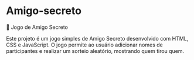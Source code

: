 # Amigo-secreto

🎁 Jogo de Amigo Secreto

Este projeto é um jogo simples de Amigo Secreto desenvolvido com HTML, CSS e JavaScript. O jogo permite ao usuário adicionar nomes de participantes e realizar um sorteio aleatório, mostrando quem tirou quem.
